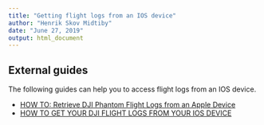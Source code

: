 ```yaml
---
title: "Getting flight logs from an IOS device"
author: "Henrik Skov Midtiby"
date: "June 27, 2019"
output: html_document
---
```


## External guides

The following guides can help you to access flight logs from an IOS device.

* [HOW TO: Retrieve DJI Phantom Flight Logs from an Apple Device](https://www.phantomhelp.com/tips/how-to-retrieve-dji-go-flight-logs-from-itunes.29)
* [HOW TO GET YOUR DJI FLIGHT LOGS FROM YOUR IOS DEVICE](https://www.heliguy.com/blog/how-to-get-your-dji-flight-logs-from-your-ios-device/)


